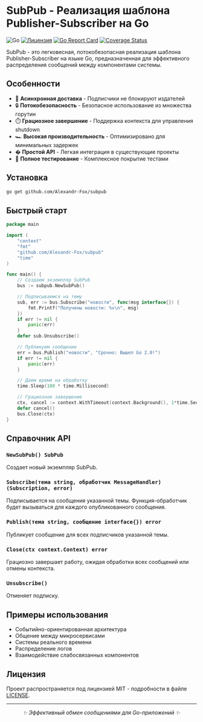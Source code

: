 # SubPub - Реализация шаблона Publisher-Subscriber на Go

![Go](https://img.shields.io/badge/Go-1.21+-blue.svg)
[![Лицензия](https://img.shields.io/badge/license-MIT-green.svg)](LICENSE)
[![Go Report Card](https://goreportcard.com/badge/github.com/Alexandr-Fox/subpub1)](https://goreportcard.com/report/github.com/Alexandr-Fox/subpub1)
[![Coverage Status](https://coveralls.io/repos/github/Alexandr-Fox/subpub/badge.svg)](https://coveralls.io/github/Alexandr-Fox/subpub)

SubPub - это легковесная, потокобезопасная реализация шаблона Publisher-Subscriber на языке Go, предназначенная для эффективного распределения сообщений между компонентами системы.

## Особенности

- 🚀 **Асинхронная доставка** - Подписчики не блокируют издателей
- 🔒 **Потокобезопасность** - Безопасное использование из множества горутин
- ⏱️ **Грациозное завершение** - Поддержка контекста для управления shutdown
- 🏎 **Высокая производительность** - Оптимизировано для минимальных задержек
- � **Простой API** - Легкая интеграция в существующие проекты
- 🧪 **Полное тестирование** - Комплексное покрытие тестами

## Установка

```bash
go get github.com/Alexandr-Fox/subpub
```

## Быстрый старт

```go
package main

import (
	"context"
	"fmt"
	"github.com/Alexandr-Fox/subpub"
	"time"
)

func main() {
	// Создаем экземпляр SubPub
	bus := subpub.NewSubPub()

	// Подписываемся на тему
	sub, err := bus.Subscribe("новости", func(msg interface{}) {
		fmt.Printf("Получены новости: %v\n", msg)
	})
	if err != nil {
		panic(err)
	}
	defer sub.Unsubscribe()

	// Публикуем сообщение
	err = bus.Publish("новости", "Срочно: Вышел Go 2.0!")
	if err != nil {
		panic(err)
	}

	// Даем время на обработку
	time.Sleep(100 * time.Millisecond)

	// Грациозное завершение
	ctx, cancel := context.WithTimeout(context.Background(), 1*time.Second)
	defer cancel()
	bus.Close(ctx)
}
```

## Справочник API

### `NewSubPub() SubPub`

Создает новый экземпляр SubPub.

### `Subscribe(тема string, обработчик MessageHandler) (Subscription, error)`

Подписывается на сообщения указанной темы. Функция-обработчик будет вызываться для каждого опубликованного сообщения.

### `Publish(тема string, сообщение interface{}) error`

Публикует сообщение для всех подписчиков указанной темы.

### `Close(ctx context.Context) error`

Грациозно завершает работу, ожидая обработки всех сообщений или отмены контекста.

### `Unsubscribe()`

Отменяет подписку.

## Примеры использования

- Событийно-ориентированная архитектура
- Общение между микросервисами
- Системы реального времени
- Распределение логов
- Взаимодействие слабосвязанных компонентов

## Лицензия

Проект распространяется под лицензией MIT - подробности в файле [LICENSE](LICENSE).

---

<p align="center">
  <i>✨ Эффективный обмен сообщениями для Go-приложений ✨</i>
</p>
